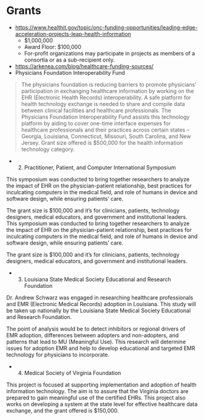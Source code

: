 # Grants
- https://www.healthit.gov/topic/onc-funding-opportunities/leading-edge-acceleration-projects-leap-health-information
	- $1,000,000
	- Award Floor: $100,000
	- For-profit organizations may participate in projects as members of a consortia or as a sub-recipient only.
- https://arkenea.com/blog/healthcare-funding-sources/
- Physicians Foundation Interoperability Fund

>The physicians foundation is reducing barriers to promote physicians’ participation in exchanging healthcare information by working on the EHR (Electronic Health Records) interoperability. A safe platform for health technology exchange is needed to share and compile data between clinical facilities and healthcare professionals.
 The Physicians Foundation Interoperability Fund assists this technology platform by aiding to cover one-time interface expenses for healthcare professionals and their practices across certain states – Georgia, Louisiana, Connecticut, Missouri, South Carolina, and New Jersey. Grant size offered is $500,000 for the health information technology category.

- 2. Practitioner, Patient, and Computer International Symposium

This symposium was conducted to bring together researchers to analyze the impact of EHR on the physician-patient relationship, best practices for inculcating computers in the medical field, and role of humans in device and software design, while ensuring patients’ care.

The grant size is $100,000 and it’s for clinicians, patients, technology designers, medical educators, and government and institutional leaders.
This symposium was conducted to bring together researchers to analyze the impact of EHR on the physician-patient relationship, best practices for inculcating computers in the medical field, and role of humans in device and software design, while ensuring patients’ care.

The grant size is $100,000 and it’s for clinicians, patients, technology designers, medical educators, and government and institutional leaders.

- 3. Louisiana State Medical Society Educational and Research Foundation

Dr. Andrew Schwarz was engaged in researching healthcare professionals and EMR (Electronic Medical Records) adoption in Louisiana. This study will be taken up nationally by the Louisiana State Medical Society Educational and Research Foundation.

The point of analysis would be to detect inhibitors or regional drivers of EMR adoption, differences between adopters and non-adopters, and patterns that lead to MU (Meaningful Use). This research will determine issues for adoption EMR and help to develop educational and targeted EMR technology for physicians to incorporate.

- 4. Medical Society of Virginia Foundation

This project is focused at supporting implementation and adoption of health information technology. The aim is to assure that the Virginia doctors are prepared to gain meaningful use of the certified EHRs. This project also works on developing a system at the state level for effective healthcare data exchange, and the grant offered is $150,000.

